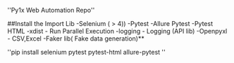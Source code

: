 ''Py1x Web Automation Repo''



##Install the Import Lib
-Selenium ( > 4))
-Pytest
-Allure Pytest
-Pytest HTML
-xdist - Run Parallel Execution
-logging - Logging (API lib)
-Openpyxl - CSV,Excel
-Faker lib( Fake data generation)**

''pip install selenium pytest pytest-html allure-pytest ''